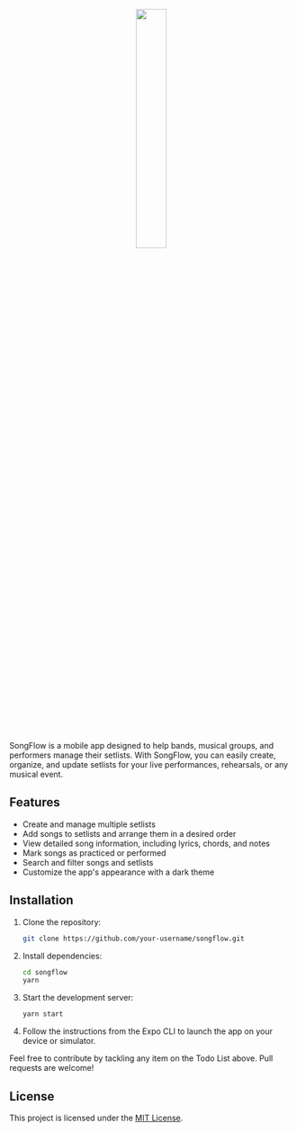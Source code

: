 <p align="center" width="100%">
    <img width="33%" src="https://github.com/luisfeoliveira/songflow/assets/115958934/c929ecd9-85e1-4e1b-888f-45fe41528777"> 
</p>


SongFlow is a mobile app designed to help bands, musical groups, and performers manage their setlists. With SongFlow, you can easily create, organize, and update setlists for your live performances, rehearsals, or any musical event.

## Features

- Create and manage multiple setlists
- Add songs to setlists and arrange them in a desired order
- View detailed song information, including lyrics, chords, and notes
- Mark songs as practiced or performed
- Search and filter songs and setlists
- Customize the app's appearance with a dark theme

## Installation

1. Clone the repository:

   ```bash
   git clone https://github.com/your-username/songflow.git
   ```

2. Install dependencies:

   ```bash
   cd songflow
   yarn
   ```

3. Start the development server:

   ```bash
   yarn start
   ```

4. Follow the instructions from the Expo CLI to launch the app on your device or simulator.

Feel free to contribute by tackling any item on the Todo List above. Pull requests are welcome!

## License

This project is licensed under the [MIT License](LICENSE).
